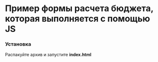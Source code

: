 # Пример формы расчета бюджета, которая выполняется с помощью JS
### Установка
Распакуйте архив и запустите **index.html**

